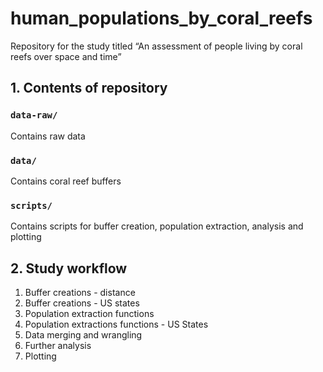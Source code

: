 
<!-- README.md is generated from README.Rmd. Please edit that file -->

# human\_populations\_by\_coral\_reefs

Repository for the study titled “An assessment of people living by coral
reefs over space and time”

## 1. Contents of repository

### `data-raw/`

Contains raw data

### `data/`

Contains coral reef buffers

### `scripts/`

Contains scripts for buffer creation, population extraction, analysis
and plotting

## 2. Study workflow

1.  Buffer creations - distance
2.  Buffer creations - US states
3.  Population extraction functions
4.  Population extractions functions - US States
5.  Data merging and wrangling
6.  Further analysis
7.  Plotting
